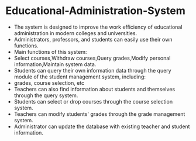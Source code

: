 # Educational-Administration-System

- The system is designed to improve the work efficiency of educational administration in modern colleges and universities.
- Administrators, professors, and students can easily use their own functions.
- Main functions of this system: 
- Select courses,Withdraw courses,Query grades,Modify personal information,Maintain system data.
- Students can query their own information data through the query module of the student management system, including:
- grades, course selection, etc
- Teachers can also find information about students and themselves through the query system.
- Students can select or drop courses through the course selection system.
- Teachers can modify students' grades through the grade management system.
- Administrator can update the database with existing teacher and student information.
